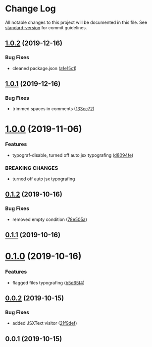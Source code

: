 # Change Log

All notable changes to this project will be documented in this file. See [standard-version](https://github.com/conventional-changelog/standard-version) for commit guidelines.

## [1.0.2](https://github.com/borispinus/babel-plugin-typograf/compare/v1.0.1...v1.0.2) (2019-12-16)


### Bug Fixes

* cleaned package.json ([a1e15c1](https://github.com/borispinus/babel-plugin-typograf/commit/a1e15c1d8064b39ad2044c002e3df867a1b63464))



## [1.0.1](https://github.com/borispinus/babel-plugin-typograf/compare/v1.0.0...v1.0.1) (2019-12-16)


### Bug Fixes

* trimmed spaces in comments ([133cc72](https://github.com/borispinus/babel-plugin-typograf/commit/133cc728cf67b33c409c50cc42b7d21fa32da7e4))



# [1.0.0](https://github.com/borispinus/babel-plugin-typograf/compare/v0.1.2...v1.0.0) (2019-11-06)


### Features

* typograf-disable, turned off auto jsx typografing ([d8094fe](https://github.com/borispinus/babel-plugin-typograf/commit/d8094fee74032c335629a9e687ecacd6b9a339b9))


### BREAKING CHANGES

* turned off auto jsx typografing



## [0.1.2](https://github.com/borispinus/babel-plugin-typograf/compare/v0.1.1...v0.1.2) (2019-10-16)


### Bug Fixes

* removed empty condition ([78e505a](https://github.com/borispinus/babel-plugin-typograf/commit/78e505ace23ed01d8ce8747bbaaf7fab9889ece1))



## [0.1.1](https://github.com/borispinus/babel-plugin-typograf/compare/v0.1.0...v0.1.1) (2019-10-16)



# [0.1.0](https://github.com/borispinus/babel-plugin-typograf/compare/v0.0.2...v0.1.0) (2019-10-16)


### Features

* flagged files typografing ([b5d65f4](https://github.com/borispinus/babel-plugin-typograf/commit/b5d65f4c8e8721da20b2f1fd74badb498c83b72b))



## [0.0.2](https://github.com/borispinus/babel-plugin-typograf/compare/v0.0.1...v0.0.2) (2019-10-15)


### Bug Fixes

* added JSXText visitor ([21f9def](https://github.com/borispinus/babel-plugin-typograf/commit/21f9deff87b2439d008b7610c24ea2a3952b72f1))



## 0.0.1 (2019-10-15)
